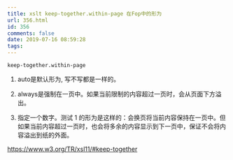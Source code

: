 ```yaml
---
title: xslt keep-together.within-page 在Fop中的形为
url: 356.html
id: 356
comments: false
date: 2019-07-16 08:59:28
tags:
---
```

```
keep-together.within-page
```
1.  auto是默认形为, 写不写都是一样的。


2.  always是强制在一页中。如果当前限制的内容超过一页时，会从页面下方溢出。


3.  指定一个数字。测试 1 的形为是这样的：会换页将当前内容保持在一页中。但如果当前内容超过一页时，也会将多余的内容显示到下一页中，保证不会将内容溢出到纸的外面。



https://www.w3.org/TR/xsl11/#keep-together